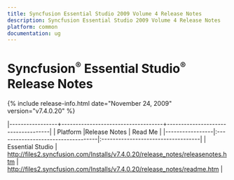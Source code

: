 ```yaml
---
title: Syncfusion Essential Studio 2009 Volume 4 Release Notes  
description: Syncfusion Essential Studio 2009 Volume 4 Release Notes  
platform: common
documentation: ug
---
```


# Syncfusion<sup style="font-size:70%">&reg;</sup>   Essential Studio<sup style="font-size:70%">&reg;</sup> Release Notes  

{% include release-info.html date="November 24, 2009"  version="v7.4.0.20" %} 

|-----------------+------------------------------------+------------------------------------|
|   Platform      |Release Notes                       | Read Me                            |
|-----------------|:-----------------------------------|:-----------------------------------|
| Essential Studio  | <http://files2.syncfusion.com/Installs/v7.4.0.20/release_notes/releasenotes.htm> | <http://files2.syncfusion.com/Installs/v7.4.0.20/release_notes/readme.htm> |




